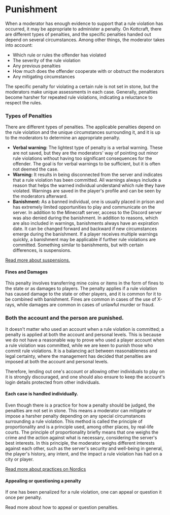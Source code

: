 # Punishment

When a moderator has enough evidence to support that a rule violation has occurred, it may be appropriate to administer a penalty. On Kottcraft, there are different types of penalties, and the specific penalties handed out depend on several circumstances. Among other things, the moderator takes into account:

* Which rule or rules the offender has violated
* The severity of the rule violation
* Any previous penalties
* How much does the offender cooperate with or obstruct the moderators
* Any mitigating circumstances

The specific penalty for violating a certain rule is not set in stone, but the moderators make unique assessments in each case. Generally, penalties become harsher for repeated rule violations, indicating a reluctance to respect the rules.

### Types of Penalties&#x20;

There are different types of penalties. The applicable penalties depend on the rule violation and the unique circumstances surrounding it, and it is up to the moderators to determine an appropriate penalty.

* **Verbal warning:** The lightest type of penalty is a verbal warning. These are not saved, but they are the moderators' way of pointing out minor rule violations without having too significant consequences for the offender. The goal is for verbal warnings to be sufficient, but it is often not deemed the case.
* **Warning:** It results in being disconnected from the server and indicates that a rule violation has been committed. All warnings always include a reason that helps the warned individual understand which rule they have violated. Warnings are saved in the player's profile and can be seen by the moderators afterward.
* **Banishment:** As a banned individual, one is usually placed in prison and has extremely limited opportunities to play and communicate on the server. In addition to the Minecraft server, access to the Discord server was also denied during the banishment. In addition to reasons, which are also included in warnings, banishments always have an expiration date. It can be changed forward and backward if new circumstances emerge during the banishment. If a player receives multiple warnings quickly, a banishment may be applicable if further rule violations are committed. Something similar to banishments, but with certain differences, is suspensions.

[Read more about suspensions.](../suspended-until-further-notice.md)

#### Fines and Damages&#x20;

This penalty involves transferring mine coins or items in the form of fines to the state or as damages to players. The penalty applies if a rule violation has caused damage to the state or other players, and it is common for it to be combined with banishment. Fines are common in cases of the use of X-rays, while damages are common in cases of unlawful murder or fraud.

### Both the account and the person are punished.

&#x20;It doesn't matter who used an account when a rule violation is committed; a penalty is applied at both the account and personal levels. This is because we do not have a reasonable way to prove who used a player account when a rule violation was committed, while we are keen to punish those who commit rule violations. It is a balancing act between reasonableness and legal certainty, where the management has decided that penalties are imposed at both the account and personal levels.

Therefore, lending out one's account or allowing other individuals to play on it is strongly discouraged, and one should also ensure to keep the account's login details protected from other individuals.

#### Each case is handled individually.

&#x20;Even though there is a practice for how a penalty should be judged, the penalties are not set in stone. This means a moderator can mitigate or impose a harsher penalty depending on any special circumstances surrounding a rule violation. This method is called the principle of proportionality and is a principle used, among other places, by real-life courts. The principle of proportionality briefly means that one weighs the crime and the action against what is necessary, considering the server's best interests. In this principle, the moderator weighs different interests against each other, such as the server's security and well-being in general, the player's history, any intent, and the impact a rule violation has had on a city or player.

[Read more about practices on Nordics](../practice/)

#### Appealing or questioning a penalty

&#x20;If one has been penalized for a rule violation, one can appeal or question it once per penalty.

Read more about how to appeal or question penalties.

